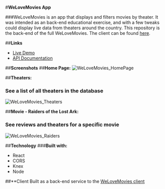 #**WeLoveMovies App**

###WeLoveMovies is an app that displays and filters movies by theater.  It was intended as an back-end educational exercise, and with a few tweaks could display live data from theaters around the country. This repository is the back-end of the full WeLoveMovies. The client can be found [here](https://github.com/nickrizzo76/WeLoveMovies-Client).


##**Links**
- [Live Demo](https://quiet-headland-55216.herokuapp.com/)
- [API Documentation](https://github.com/nickrizzo76/WeLoveMovies/tree/main/src)

##**Screenshots**
##**Home Page:**
![WeLoveMovies_HomePage](https://user-images.githubusercontent.com/91131873/160894139-c61bdaf8-ded1-4f20-a619-e659520b4d60.png)

##**Theaters:**
### See a list of all theaters in the database
![WeLoveMovies_Theaters](https://user-images.githubusercontent.com/91131873/160894184-ef63c7f9-578f-4d97-a759-9db254c4b33d.png)

##**Movie - Raiders of the Lost Ark:**
### See reviews and theaters for a specific movie
![WeLoveMovies_Raiders](https://user-images.githubusercontent.com/91131873/160894236-21f67966-17bd-4753-9aaf-00fc5cc4a616.png)

##**Technology**
###**Built with:**
- React
- CORS
- Knex
- Node

##**Client 
Built as a back-end service to the [WeLoveMovies client](https://github.com/nickrizzo76/WeLoveMovies-Client)

